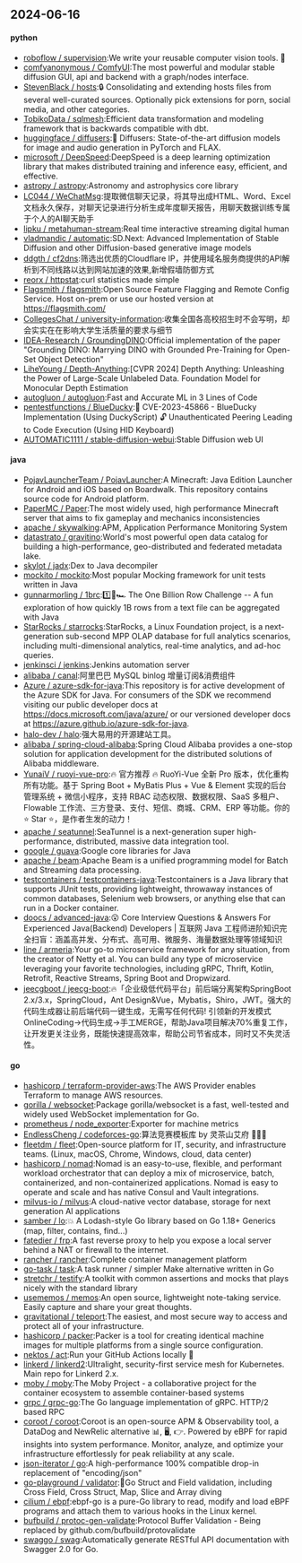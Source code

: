 ## 2024-06-16

#### python
* [roboflow / supervision](https://github.com/roboflow/supervision):We write your reusable computer vision tools. 💜
* [comfyanonymous / ComfyUI](https://github.com/comfyanonymous/ComfyUI):The most powerful and modular stable diffusion GUI, api and backend with a graph/nodes interface.
* [StevenBlack / hosts](https://github.com/StevenBlack/hosts):🔒 Consolidating and extending hosts files from several well-curated sources. Optionally pick extensions for porn, social media, and other categories.
* [TobikoData / sqlmesh](https://github.com/TobikoData/sqlmesh):Efficient data transformation and modeling framework that is backwards compatible with dbt.
* [huggingface / diffusers](https://github.com/huggingface/diffusers):🤗 Diffusers: State-of-the-art diffusion models for image and audio generation in PyTorch and FLAX.
* [microsoft / DeepSpeed](https://github.com/microsoft/DeepSpeed):DeepSpeed is a deep learning optimization library that makes distributed training and inference easy, efficient, and effective.
* [astropy / astropy](https://github.com/astropy/astropy):Astronomy and astrophysics core library
* [LC044 / WeChatMsg](https://github.com/LC044/WeChatMsg):提取微信聊天记录，将其导出成HTML、Word、Excel文档永久保存，对聊天记录进行分析生成年度聊天报告，用聊天数据训练专属于个人的AI聊天助手
* [lipku / metahuman-stream](https://github.com/lipku/metahuman-stream):Real time interactive streaming digital human
* [vladmandic / automatic](https://github.com/vladmandic/automatic):SD.Next: Advanced Implementation of Stable Diffusion and other Diffusion-based generative image models
* [ddgth / cf2dns](https://github.com/ddgth/cf2dns):筛选出优质的Cloudflare IP，并使用域名服务商提供的API解析到不同线路以达到网站加速的效果,新增假墙防御方式
* [reorx / httpstat](https://github.com/reorx/httpstat):curl statistics made simple
* [Flagsmith / flagsmith](https://github.com/Flagsmith/flagsmith):Open Source Feature Flagging and Remote Config Service. Host on-prem or use our hosted version at https://flagsmith.com/
* [CollegesChat / university-information](https://github.com/CollegesChat/university-information):收集全国各高校招生时不会写明，却会实实在在影响大学生活质量的要求与细节
* [IDEA-Research / GroundingDINO](https://github.com/IDEA-Research/GroundingDINO):Official implementation of the paper "Grounding DINO: Marrying DINO with Grounded Pre-Training for Open-Set Object Detection"
* [LiheYoung / Depth-Anything](https://github.com/LiheYoung/Depth-Anything):[CVPR 2024] Depth Anything: Unleashing the Power of Large-Scale Unlabeled Data. Foundation Model for Monocular Depth Estimation
* [autogluon / autogluon](https://github.com/autogluon/autogluon):Fast and Accurate ML in 3 Lines of Code
* [pentestfunctions / BlueDucky](https://github.com/pentestfunctions/BlueDucky):🚨 CVE-2023-45866 - BlueDucky Implementation (Using DuckyScript) 🔓 Unauthenticated Peering Leading to Code Execution (Using HID Keyboard)
* [AUTOMATIC1111 / stable-diffusion-webui](https://github.com/AUTOMATIC1111/stable-diffusion-webui):Stable Diffusion web UI

#### java
* [PojavLauncherTeam / PojavLauncher](https://github.com/PojavLauncherTeam/PojavLauncher):A Minecraft: Java Edition Launcher for Android and iOS based on Boardwalk. This repository contains source code for Android platform.
* [PaperMC / Paper](https://github.com/PaperMC/Paper):The most widely used, high performance Minecraft server that aims to fix gameplay and mechanics inconsistencies
* [apache / skywalking](https://github.com/apache/skywalking):APM, Application Performance Monitoring System
* [datastrato / gravitino](https://github.com/datastrato/gravitino):World's most powerful open data catalog for building a high-performance, geo-distributed and federated metadata lake.
* [skylot / jadx](https://github.com/skylot/jadx):Dex to Java decompiler
* [mockito / mockito](https://github.com/mockito/mockito):Most popular Mocking framework for unit tests written in Java
* [gunnarmorling / 1brc](https://github.com/gunnarmorling/1brc):1️⃣🐝🏎️ The One Billion Row Challenge -- A fun exploration of how quickly 1B rows from a text file can be aggregated with Java
* [StarRocks / starrocks](https://github.com/StarRocks/starrocks):StarRocks, a Linux Foundation project, is a next-generation sub-second MPP OLAP database for full analytics scenarios, including multi-dimensional analytics, real-time analytics, and ad-hoc queries.
* [jenkinsci / jenkins](https://github.com/jenkinsci/jenkins):Jenkins automation server
* [alibaba / canal](https://github.com/alibaba/canal):阿里巴巴 MySQL binlog 增量订阅&消费组件
* [Azure / azure-sdk-for-java](https://github.com/Azure/azure-sdk-for-java):This repository is for active development of the Azure SDK for Java. For consumers of the SDK we recommend visiting our public developer docs at https://docs.microsoft.com/java/azure/ or our versioned developer docs at https://azure.github.io/azure-sdk-for-java.
* [halo-dev / halo](https://github.com/halo-dev/halo):强大易用的开源建站工具。
* [alibaba / spring-cloud-alibaba](https://github.com/alibaba/spring-cloud-alibaba):Spring Cloud Alibaba provides a one-stop solution for application development for the distributed solutions of Alibaba middleware.
* [YunaiV / ruoyi-vue-pro](https://github.com/YunaiV/ruoyi-vue-pro):🔥 官方推荐 🔥 RuoYi-Vue 全新 Pro 版本，优化重构所有功能。基于 Spring Boot + MyBatis Plus + Vue & Element 实现的后台管理系统 + 微信小程序，支持 RBAC 动态权限、数据权限、SaaS 多租户、Flowable 工作流、三方登录、支付、短信、商城、CRM、ERP 等功能。你的 ⭐️ Star ⭐️，是作者生发的动力！
* [apache / seatunnel](https://github.com/apache/seatunnel):SeaTunnel is a next-generation super high-performance, distributed, massive data integration tool.
* [google / guava](https://github.com/google/guava):Google core libraries for Java
* [apache / beam](https://github.com/apache/beam):Apache Beam is a unified programming model for Batch and Streaming data processing.
* [testcontainers / testcontainers-java](https://github.com/testcontainers/testcontainers-java):Testcontainers is a Java library that supports JUnit tests, providing lightweight, throwaway instances of common databases, Selenium web browsers, or anything else that can run in a Docker container.
* [doocs / advanced-java](https://github.com/doocs/advanced-java):😮 Core Interview Questions & Answers For Experienced Java(Backend) Developers | 互联网 Java 工程师进阶知识完全扫盲：涵盖高并发、分布式、高可用、微服务、海量数据处理等领域知识
* [line / armeria](https://github.com/line/armeria):Your go-to microservice framework for any situation, from the creator of Netty et al. You can build any type of microservice leveraging your favorite technologies, including gRPC, Thrift, Kotlin, Retrofit, Reactive Streams, Spring Boot and Dropwizard.
* [jeecgboot / jeecg-boot](https://github.com/jeecgboot/jeecg-boot):🔥「企业级低代码平台」前后端分离架构SpringBoot 2.x/3.x，SpringCloud，Ant Design&Vue，Mybatis，Shiro，JWT。强大的代码生成器让前后端代码一键生成，无需写任何代码! 引领新的开发模式OnlineCoding->代码生成->手工MERGE，帮助Java项目解决70%重复工作，让开发更关注业务，既能快速提高效率，帮助公司节省成本，同时又不失灵活性。

#### go
* [hashicorp / terraform-provider-aws](https://github.com/hashicorp/terraform-provider-aws):The AWS Provider enables Terraform to manage AWS resources.
* [gorilla / websocket](https://github.com/gorilla/websocket):Package gorilla/websocket is a fast, well-tested and widely used WebSocket implementation for Go.
* [prometheus / node_exporter](https://github.com/prometheus/node_exporter):Exporter for machine metrics
* [EndlessCheng / codeforces-go](https://github.com/EndlessCheng/codeforces-go):算法竞赛模板库 by 灵茶山艾府 💭💡🎈
* [fleetdm / fleet](https://github.com/fleetdm/fleet):Open-source platform for IT, security, and infrastructure teams. (Linux, macOS, Chrome, Windows, cloud, data center)
* [hashicorp / nomad](https://github.com/hashicorp/nomad):Nomad is an easy-to-use, flexible, and performant workload orchestrator that can deploy a mix of microservice, batch, containerized, and non-containerized applications. Nomad is easy to operate and scale and has native Consul and Vault integrations.
* [milvus-io / milvus](https://github.com/milvus-io/milvus):A cloud-native vector database, storage for next generation AI applications
* [samber / lo](https://github.com/samber/lo):💥 A Lodash-style Go library based on Go 1.18+ Generics (map, filter, contains, find...)
* [fatedier / frp](https://github.com/fatedier/frp):A fast reverse proxy to help you expose a local server behind a NAT or firewall to the internet.
* [rancher / rancher](https://github.com/rancher/rancher):Complete container management platform
* [go-task / task](https://github.com/go-task/task):A task runner / simpler Make alternative written in Go
* [stretchr / testify](https://github.com/stretchr/testify):A toolkit with common assertions and mocks that plays nicely with the standard library
* [usememos / memos](https://github.com/usememos/memos):An open source, lightweight note-taking service. Easily capture and share your great thoughts.
* [gravitational / teleport](https://github.com/gravitational/teleport):The easiest, and most secure way to access and protect all of your infrastructure.
* [hashicorp / packer](https://github.com/hashicorp/packer):Packer is a tool for creating identical machine images for multiple platforms from a single source configuration.
* [nektos / act](https://github.com/nektos/act):Run your GitHub Actions locally 🚀
* [linkerd / linkerd2](https://github.com/linkerd/linkerd2):Ultralight, security-first service mesh for Kubernetes. Main repo for Linkerd 2.x.
* [moby / moby](https://github.com/moby/moby):The Moby Project - a collaborative project for the container ecosystem to assemble container-based systems
* [grpc / grpc-go](https://github.com/grpc/grpc-go):The Go language implementation of gRPC. HTTP/2 based RPC
* [coroot / coroot](https://github.com/coroot/coroot):Coroot is an open-source APM & Observability tool, a DataDog and NewRelic alternative 📊, 🖥️, 👉. Powered by eBPF for rapid insights into system performance. Monitor, analyze, and optimize your infrastructure effortlessly for peak reliability at any scale.
* [json-iterator / go](https://github.com/json-iterator/go):A high-performance 100% compatible drop-in replacement of "encoding/json"
* [go-playground / validator](https://github.com/go-playground/validator):💯Go Struct and Field validation, including Cross Field, Cross Struct, Map, Slice and Array diving
* [cilium / ebpf](https://github.com/cilium/ebpf):ebpf-go is a pure-Go library to read, modify and load eBPF programs and attach them to various hooks in the Linux kernel.
* [bufbuild / protoc-gen-validate](https://github.com/bufbuild/protoc-gen-validate):Protocol Buffer Validation - Being replaced by github.com/bufbuild/protovalidate
* [swaggo / swag](https://github.com/swaggo/swag):Automatically generate RESTful API documentation with Swagger 2.0 for Go.
